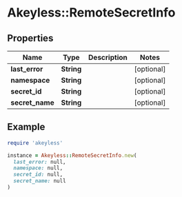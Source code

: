 # Akeyless::RemoteSecretInfo

## Properties

| Name | Type | Description | Notes |
| ---- | ---- | ----------- | ----- |
| **last_error** | **String** |  | [optional] |
| **namespace** | **String** |  | [optional] |
| **secret_id** | **String** |  | [optional] |
| **secret_name** | **String** |  | [optional] |

## Example

```ruby
require 'akeyless'

instance = Akeyless::RemoteSecretInfo.new(
  last_error: null,
  namespace: null,
  secret_id: null,
  secret_name: null
)
```

